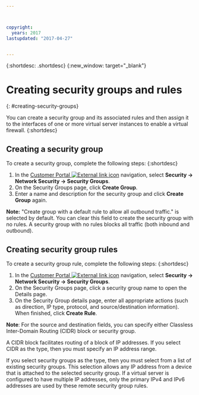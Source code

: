 ```yaml
---



copyright:
  years: 2017
lastupdated: "2017-04-27"


---
```


{:shortdesc: .shortdesc}
{:new_window: target="_blank"}


# Creating security groups and rules
{: #creating-security-groups}

You can create a security group and its associated rules and then assign it to the interfaces of one or more virtual server instances to enable a virtual firewall.
{:shortdesc}

## Creating a security group

To create a security group, complete the following steps:
{:shortdesc}
 
1. In the [Customer Portal ![External link icon](../../icons/launch-glyph.svg "External link icon")](https://control.softlayer.com/) navigation, select **Security -> Network Security -> Security Groups**.
2. On the Security Groups page, click **Create Group**.
3. Enter a name and description for the security group and click **Create Group** again.

**Note:** "Create group with a default rule to allow all outbound traffic." is selected by default. You can clear this field to create the security group with no rules. A security group with no rules blocks all traffic (both inbound and outbound).

## Creating security group rules

To create a security group rule, complete the following steps:
{:shortdesc}

1. In the [Customer Portal ![External link icon](../../icons/launch-glyph.svg "External link icon")](https://control.softlayer.com/) navigation, select **Security -> Network Security -> Security Groups**.
2. On the Security Groups page, click a security group name to open the Details page.
3. On the Security Group details page, enter all appropriate actions (such as direction, IP type, protocol, and source/destination information). When finished, click **Create Rule**.

**Note**: For the source and destination fields, you can specify either Classless Inter-Domain Routing (CIDR) block or security group. 

A CIDR block facilitates routing of a block of IP addresses.  If you select CIDR as the type, then you must specify an IP address range. 

If you select security groups as the type, then you must select from a list of existing security groups. This selection allows any IP address from a device that is attached to the selected security group. If a virtual server is configured to have multiple IP addresses, only the primary IPv4 and IPv6 addresses are used by these remote security group rules.
